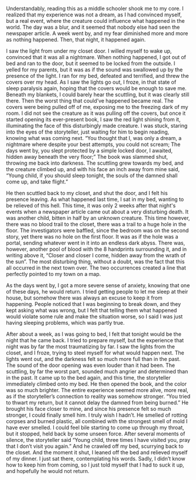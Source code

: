 Understandably, reading this as a middle schooler shook me to my core. I realized that my experience was not a dream, as I had convinced myself, but a real event, where the creature could influence what happened in the world. The day was a blur, and it seemed that nobody else had seen the newspaper article. A week went by, and my fear diminished more and more as nothing happened. Then, that night, it happened again.

I saw the light from under my closet door. I willed myself to wake up, convinced that it was all a nightmare. When nothing happened, I got out of bed and ran to the door, but it seemed to be locked from the outside. I yelled for my parents, but it was as if the sound was swallowed up by the presence of the light. I ran for my bed, defeated and terrified, and threw the covers over my head. As I saw the lights go out, I froze, in that state of sleep paralysis again, hoping that the covers would be enough to save me. Beneath my blankets, I could barely hear the scuttling, but it was clearly still there. Then the worst thing that could’ve happened became real. The covers were being pulled off of me, exposing me to the freezing dark of my room.
I did not see the creature as it was pulling off the covers, but once it started opening its ever-present book, I saw the red light shining from it, illuminating the face of this disturbingly made creature. I was stuck, staring into the eyes of the storyteller, just waiting for him to begin reading, knowing what was coming next.
“You thought that I, was only a dream, a nightmare where despite your best attempts, you could not scream;
The days went by, you slept protected by a simple locked door, I awaited, hidden away beneath the very floor;”
The book was slammed shut, throwing me back into darkness. The scuttling grew towards my bed, and the creature climbed up, and with his face an inch away from mine said,
“Young child, if you should sleep tonight, the souls of the damned shall come up, and take flight.”

He then scuttled back to my closet, and shut the door, and I felt his presence leaving. As what happened last time, I sat in my bed, wanting to be relieved of this hell. This time, it was only 2 weeks after that night's events when a newspaper article came out about a very disturbing death. It was another child, bitten in half by an unknown creature. This time however, there was no blood trail to the closet, there was a trail to a huge hole in the floor. The investigators were baffled, since the bedroom was on the second story, yet there was no hole on the first floor. It was as if the hole was a portal, sending whatever went in it into an endless dark abyss. There was, however, another pool of blood with the 8 handprints surrounding it, and in writing above it, “Closer and closer I come, hidden away from the wrath of the sun”.
The most disturbing thing, without a doubt, was the fact that this all occurred in the next town over. The two occurrences created a line that perfectly pointed to my town on a map.

As the days went by, I got a more  severe sense of anxiety, knowing that one of these days, he would return. I tried getting people to let me sleep at their house, but somehow there was always an excuse to keep it from happening. People noticed that I was beginning to break down, and they kept asking what was wrong, but I felt that telling them what happened would violate some rule and make the situation worse, so I said I was just having sleeping problems, which was partly true.

After about a week, as I was going to bed, I felt that tonight would be the night that he came back. I tried to prepare myself, but the experience that night was by far the most traumatizing by far. I saw the lights from the closet, and I froze, trying to steel myself for what would happen next. The lights went out, and the darkness felt so much more full than in the past. The sound of the door opening was even louder than it had been. The scuttling, by far the worst part, sounded much angrier and determined than in the past. It came up to the bed again, and this time, the storyteller immediately climbed onto my bed. He then opened the book, and the color was so much brighter. The entire experience seemed more alive, more real, as if the storyteller’s connection to reality was somehow stronger.
“You tried to thwart my return, but it cannot delay the damned from being burned.”
He brought his face closer to mine, and since his presence felt so much stronger, I could finally smell him. I truly wish I hadn’t. He smelled of rotting corpses and burned plastic, all combined with the strongest smell of mold I have ever smelled. I could feel bile starting to come up through my throat, but it stopped, held back by some unseen force. After several moments of silence, the storyteller said “Young child, three times I have visited you, pray that I don’t visit you again.” And he crawled off my bed, scurrying back to the closet. And the moment it shut, I leaned off the bed and relieved myself of my dinner. I just sat there, contemplating his words. Sadly, I didn’t know how to keep him from coming, so I just told myself that I had to suck it up, and hopefully he would not return.